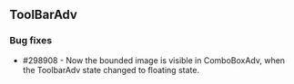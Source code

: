 ## ToolBarAdv

### Bug fixes

* \#298908 - Now the bounded image is visible in ComboBoxAdv, when the ToolbarAdv state changed to floating state.
